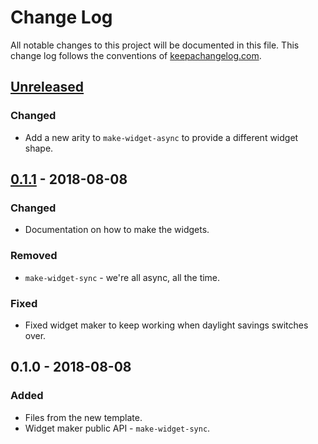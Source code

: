 # Change Log
All notable changes to this project will be documented in this file. This change log follows the conventions of [keepachangelog.com](http://keepachangelog.com/).

## [Unreleased]
### Changed
- Add a new arity to `make-widget-async` to provide a different widget shape.

## [0.1.1] - 2018-08-08
### Changed
- Documentation on how to make the widgets.

### Removed
- `make-widget-sync` - we're all async, all the time.

### Fixed
- Fixed widget maker to keep working when daylight savings switches over.

## 0.1.0 - 2018-08-08
### Added
- Files from the new template.
- Widget maker public API - `make-widget-sync`.

[Unreleased]: https://github.com/your-name/ascii-art/compare/0.1.1...HEAD
[0.1.1]: https://github.com/your-name/ascii-art/compare/0.1.0...0.1.1
